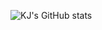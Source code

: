 ![KJ's GitHub stats](https://github-readme-stats.vercel.app/api?username=kwonjeong&theme=gotham&show_icons=true&line_height=20&hide_border=true)


  
<!--
**kwonjeong/kwonjeong** is a ✨ _special_ ✨ repository because its `README.md` (this file) appears on your GitHub profile.

Here are some ideas to get you started:

- 🔭 I’m currently working on ...
- 🌱 I’m currently learning ...
- 👯 I’m looking to collaborate on ...
- 🤔 I’m looking for help with ...
- 💬 Ask me about ...
- 📫 How to reach me: ...
- 😄 Pronouns: ...
- ⚡ Fun fact: ...
-->
